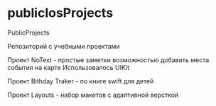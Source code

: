 # publicIosProjects
PublicProjects

Репозиторий с учебными проектами 

Проект NoText - простые заметки возможностью добавить места события на карте
Использовалось UIKit

Проект Bithday Traker - по книге swift для детей

Проект Layouts - набор макетов с адаптивной версткой


